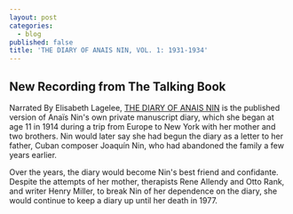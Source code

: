 ```yaml
---
layout: post
categories:
  - blog
published: false
title: 'THE DIARY OF ANAIS NIN, VOL. 1: 1931-1934'
---
```

## New Recording from The Talking Book

Narrated By Elisabeth Lagelee, [THE DIARY OF ANAIS NIN](https://thetalkingbook.org/the-diary-anais-nin-1) is the published version of Anaïs Nin's own private manuscript diary, which she began at age 11 in 1914 during a trip from Europe to New York with her mother and two brothers. Nin would later say she had begun the diary as a letter to her father, Cuban composer Joaquín Nin, who had abandoned the family a few years earlier.

Over the years, the diary would become Nin's best friend and confidante. Despite the attempts of her mother, therapists Rene Allendy and Otto Rank, and writer Henry Miller, to break Nin of her dependence on the diary, she would continue to keep a diary up until her death in 1977.

